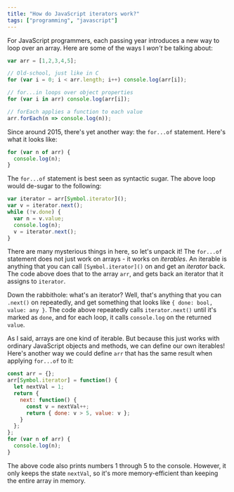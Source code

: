 ```yaml
---
title: "How do JavaScript iterators work?"
tags: ["programming", "javascript"]
---
```


For JavaScript programmers,
each passing year introduces a new way to loop over an array.
Here are some of the ways I _won't_ be talking about:

```js
var arr = [1,2,3,4,5];

// Old-school, just like in C
for (var i = 0; i < arr.length; i++) console.log(arr[i]);

// for...in loops over object properties
for (var i in arr) console.log(arr[i]);

// forEach applies a function to each value
arr.forEach(n => console.log(n));
```

Since around 2015,
there's yet another way:
the `for...of` statement.
Here's what it looks like:

```js
for (var n of arr) {
  console.log(n);
}
```

The `for...of` statement is best seen as syntactic sugar.
The above loop would de-sugar to the following:

```js
var iterator = arr[Symbol.iterator]();
var v = iterator.next();
while (!v.done) {
  var n = v.value;
  console.log(n);
  v = iterator.next();
}
```

There are many mysterious things in here,
so let's unpack it!
The `for...of` statement
does not just work on arrays -
it works on _iterables_.
An iterable
is anything that you can call `[Symbol.iterator]()` on
and get an _iterator_ back.
The code above does that to the array `arr`,
and gets back an iterator 
that it assigns to `iterator`.

Down the rabbithole:
what's an iterator?
Well, that's anything that you can `.next()` on repeatedly,
and get something that looks like `{ done: bool, value: any }`.
The code above repeatedly calls `iterator.next()` 
until it's marked as `done`,
and for each loop, it calls `console.log` on the returned `value`.

As I said,
arrays are one kind of iterable.
But because this just works with ordinary JavaScript objects and methods,
we can define our own iterables!
Here's another way we could define `arr`
that has the same result when applying `for...of` to it:

```js
const arr = {};
arr[Symbol.iterator] = function() {
  let nextVal = 1;
  return {
    next: function() {
      const v = nextVal++;
      return { done: v > 5, value: v };
    }
  };
};
for (var n of arr) {
  console.log(n);
}
```

The above code also prints numbers 1 through 5 to the console.
However, it only keeps the state `nextVal`,
so it's more memory-efficient than keeping the entire array in memory.
